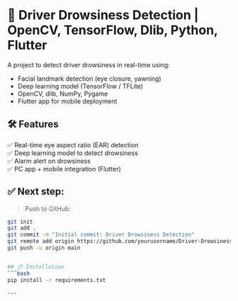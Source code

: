 # 🚗 Driver Drowsiness Detection | OpenCV, TensorFlow, Dlib, Python, Flutter

A project to detect driver drowsiness in real-time using:
- Facial landmark detection (eye closure, yawning)
- Deep learning model (TensorFlow / TFLite)
- OpenCV, dlib, NumPy, Pygame
- Flutter app for mobile deployment

## 🛠 Features
✅ Real-time eye aspect ratio (EAR) detection  
✅ Deep learning model to detect drowsiness  
✅ Alarm alert on drowsiness  
✅ PC app + mobile integration (Flutter)

## ✅ Next step:
> Push to GitHub:  
```bash
git init
git add .
git commit -m "Initial commit: Driver Drowsiness Detection"
git remote add origin https://github.com/yourusername/Driver-Drowsiness-Detection.git
git push -u origin main


## 📦 Installation
```bash
pip install -r requirements.txt

---

